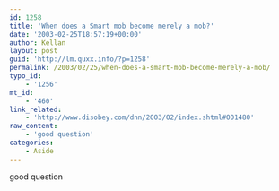 ```yaml
---
id: 1258
title: 'When does a Smart mob become merely a mob?'
date: '2003-02-25T18:57:19+00:00'
author: Kellan
layout: post
guid: 'http://lm.quxx.info/?p=1258'
permalink: /2003/02/25/when-does-a-smart-mob-become-merely-a-mob/
typo_id:
    - '1256'
mt_id:
    - '460'
link_related:
    - 'http://www.disobey.com/dnn/2003/02/index.shtml#001480'
raw_content:
    - 'good question'
categories:
    - Aside
---
```


good question
